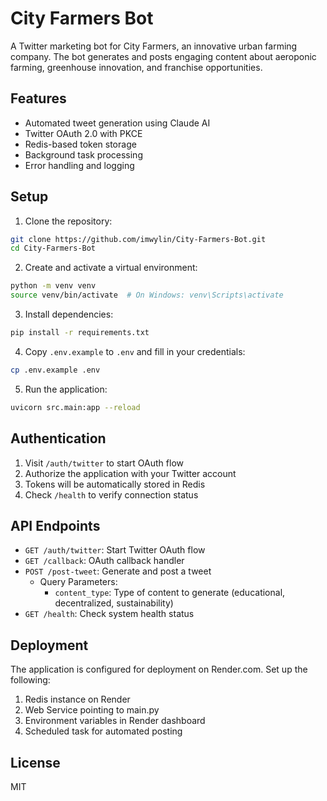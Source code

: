 # City Farmers Bot

A Twitter marketing bot for City Farmers, an innovative urban farming company. The bot generates and posts engaging content about aeroponic farming, greenhouse innovation, and franchise opportunities.

## Features

- Automated tweet generation using Claude AI
- Twitter OAuth 2.0 with PKCE
- Redis-based token storage
- Background task processing
- Error handling and logging

## Setup

1. Clone the repository:
```bash
git clone https://github.com/imwylin/City-Farmers-Bot.git
cd City-Farmers-Bot
```

2. Create and activate a virtual environment:
```bash
python -m venv venv
source venv/bin/activate  # On Windows: venv\Scripts\activate
```

3. Install dependencies:
```bash
pip install -r requirements.txt
```

4. Copy `.env.example` to `.env` and fill in your credentials:
```bash
cp .env.example .env
```

5. Run the application:
```bash
uvicorn src.main:app --reload
```

## Authentication

1. Visit `/auth/twitter` to start OAuth flow
2. Authorize the application with your Twitter account
3. Tokens will be automatically stored in Redis
4. Check `/health` to verify connection status

## API Endpoints

- `GET /auth/twitter`: Start Twitter OAuth flow
- `GET /callback`: OAuth callback handler
- `POST /post-tweet`: Generate and post a tweet
  - Query Parameters:
    - `content_type`: Type of content to generate (educational, decentralized, sustainability)
- `GET /health`: Check system health status

## Deployment

The application is configured for deployment on Render.com. Set up the following:

1. Redis instance on Render
2. Web Service pointing to main.py
3. Environment variables in Render dashboard
4. Scheduled task for automated posting

## License

MIT